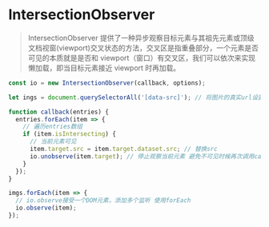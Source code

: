 # IntersectionObserver

> IntersectionObserver 提供了一种异步观察目标元素与其祖先元素或顶级文档视窗(viewport)交叉状态的方法，交叉区是指重叠部分，一个元素是否可见的本质就是是否和 viewport（窗口）有交叉区，我们可以依次来实现懒加载，即当目标元素接近 viewport 时再加载。

```js
const io = new IntersectionObserver(callback, options);

let ings = document.querySelectorAll('[data-src]'); // 将图片的真实url设置为data-src src属性为占位图 元素可见时候替换src

function callback(entries) {
  entries.forEach(item => {
    // 遍历entries数组
    if (item.isIntersecting) {
      // 当前元素可见
      item.target.src = item.target.dataset.src; // 替换src
      io.unobserve(item.target); // 停止观察当前元素 避免不可见时候再次调用callback函数
    }
  });
}

imgs.forEach(item => {
  // io.observe接受一个DOM元素，添加多个监听 使用forEach
  io.observe(item);
});
```
